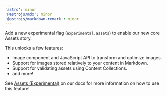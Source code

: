 ```yaml
---
'astro': minor
'@astrojs/mdx': minor
'@astrojs/markdown-remark': minor
---
```


Add a new experimental flag (`experimental.assets`) to enable our new core Assets story.

This unlocks a few features:
- Image component and JavaScript API to transform and optimize images.
- Support for images stored relatively to your content in Markdown.
- Support for validating assets using Content Collections.
- and more!

See [Assets (Experimental)](https://docs.astro.build/en/guides/assets/) on our docs for more information on how to use this feature!
